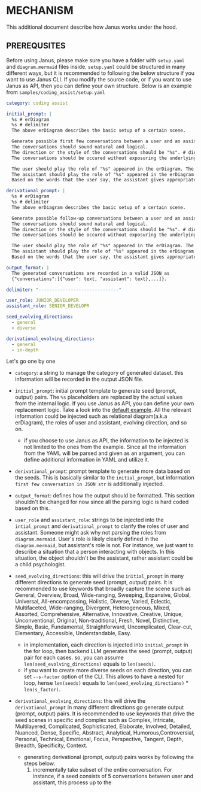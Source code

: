 # MECHANISM

This additional document describe how Janus works under the hood. 

## PREREQUSITES

Before using Janus, please make sure you have a folder with `setup.yaml` and `diagram.mermaid` files inside. `setup.yaml` could be structured in many different ways, but it is recommended to following the below structure if you want to use Janus CLI. If you modify the source code, or if you want to use Janus as API, then you can define your own structure. Below is an example from `samples/coding_assist/setup.yaml`

```yaml
category: coding assist

initial_prompt: |
  %s # erDiagram
  %s # delimiter
  The above erDiagram describes the basic setup of a certain scene.

  Generate possible first few conversations between a user and an assistant based on the erDiagram.
  The conversations should sound natural and logical.
  The direction or the style of the conversations should be "%s". # direction
  The conversations should be occured without exposuring the underlying information of the erDiagram.

  The user should play the role of "%s" appeared in the erDiagram. The user should focus on the given role. # user role
  The assistant should play the role of "%s" appeared in the erDiagram. The assistant should focus on the given role. # assistant role
  Based on the words that the user say, the assistant gives appropriate, detailed, and long answers.

derivational_prompt: |
  %s # erDiagram
  %s # delimiter
  The above erDiagram describes the basic setup of a certain scene.

  Generate possible follow-up conversations between a user and an assistant based on the erDiagram and the first few conversations: %s # first few conversation in JSON str.
  The conversations should sound natural and logical.
  The direction or the style of the conversations should be "%s". # direction
  The conversations should be occured without exposuring the underlying information of the erDiagram.

  The user should play the role of "%s" appeared in the erDiagram. The user should focus on the given role. # user role
  The assistant should play the role of "%s" appeared in the erDiagram. The assistant should focus on the given role. # assistant role
  Based on the words that the user say, the assistant gives appropriate, detailed, and long answers.

output_format: |
  The generated conversations are recorded in a valid JSON as
  {"conversations":[{"user": text, "assistant": text},...]}.

delimiter: "------------------------------"

user_role: JUNIOR_DEVELOPER
assistant_role: SENIOR_DEVELOPR

seed_evolving_directions:
  - general
  - diverse

derivational_evolving_directions:
  - general
  - in-depth
```

Let's go one by one

- `category`: a string to manage the category of generated dataset. this information will be recorded in the output JSON file.

- `initial_prompt`: initial prompt template to generate seed (prompt, output) pairs. The `%s` placeholders are replaced by the actual values from the internal logic. If you use Janus as API, you can define your own replacement logic. Take a look into the [default example](https://github.com/deep-diver/janus/blob/97a4e62d4e80490dec53b16a706cf60e180c67dc/src/conversation/gen.py#L7C5-L7C39). All the relevant information could be injected such as relational diagram(a.k.a erDiagram), the roles of user and assistant, evolving direction, and so on. 
  - if you choose to use Janus as API, the information to be injected is not limited to the ones from the example. Since all the information from the YAML will be parsed and given as an argument, you can define additional information in YAML and utilize it.

- `derivational_prompt`: prompt template to generate more data based on the seeds. This is basically similar to the `initial_prompt`, but information `first few conversation in JSON str` is additionally injected. 

- `output_format`: defines how the output should be formatted. This section shouldn't be changed for now since all the parsing logic is hard coded based on this.

- `user_role` and `assistant_role`: strings to be injected into the `intial_prompt` and `derivational_prompt` to clarify the roles of user and assistant. Someone might ask why not parsing the roles from `diagram.mermaid`. User's role is likely clearly defined in the `diagram.mermaid`, but assistant's role is not. For instance, we just want to describe a situation that a person interacting with objects. In this situation, the object shouldn't be the assistant, rather assistant could be a child psychologist.

- `seed_evolving_directions`: this will drive the `initial_prompt` in many different directions to generate seed (prompt, output) pairs. It is recommended to use keywords that broadly capture the scene such as General, Overview, Broad, Wide-ranging, Sweeping, Expansive, Global, Universal, All-encompassing, Holistic, Diverse, Varied, Eclectic, Multifaceted, Wide-ranging, Divergent, Heterogeneous, Mixed, Assorted, Comprehensive, Alternative, Innovative, Creative, Unique, Unconventional, Original, Non-traditional, Fresh, Novel, Distinctive, Simple, Basic, Fundamental, Straightforward, Uncomplicated, Clear-cut, Elementary, Accessible, Understandable, Easy.
  - in implementation, each direction is injected into `initial_prompt` in the for loop, then backend LLM generates the seed (prompt, output) pair for each cases. so, you can assume `len(seed_evolving_directions)` equals to `len(seeds)`.
  - if you want to create more diverse seeds on each direction, you can set `--s-factor` option of the CLI. This allows to have a nested for loop, hense `len(seeds)` equals to `len(seed_evolving_directions)` * `len(s_factor)`.

- `derivational_evolving_directions`: this will drive the `derivational_prompt` in many different directions go generate output (prompt, output) pairs. It is recommended to use keywords that drive the seed scenes in specific and complex such as Complex, Intricate, Multilayered, Complicated, Sophisticated, Elaborate, Involved, Detailed, Nuanced, Dense, Specific, Abstract, Analytical, Humorous,Controversial, Personal, Technical, Emotional, Focus, Perspective, Tangent, Depth, Breadth, Specificity, Context.
  - generating derivational (prompt, output) pairs works by following the steps below.
    1. incrementally take subset of the entire conversation. For instance, if a seed consists of 5 conversations between user and assistant, this process up to the 
